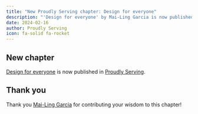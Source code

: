 ```yaml
---
title: "New Proudly Serving chapter: Design for everyone"
description: "'Design for everyone' by Mai-Ling Garcia is now published in Proudly Serving."
date: 2024-02-16
author: Proudly Serving
icon: fa-solid fa-rocket
---
```


## New chapter

[Design for everyone](/contents/design-for-everyone) is now published in [Proudly Serving](/).

## Thank you

Thank you [Mai-Ling Garcia](/people/mai-ling-garcia) for contributing your wisdom to this chapter!

